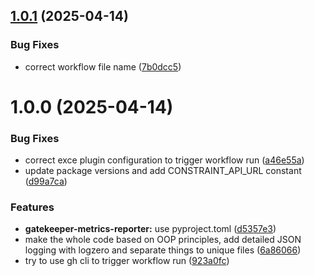 ## [1.0.1](https://github.com/bognarbalazs/gatekeeper-metrics-reporter/compare/v1.0.0...v1.0.1) (2025-04-14)


### Bug Fixes

* correct workflow file name ([7b0dcc5](https://github.com/bognarbalazs/gatekeeper-metrics-reporter/commit/7b0dcc5a6396d7e0fd4d5f77c329c1be8009c5fa))

# 1.0.0 (2025-04-14)


### Bug Fixes

* correct exce plugin configuration to trigger workflow run ([a46e55a](https://github.com/bognarbalazs/gatekeeper-metrics-reporter/commit/a46e55ad4f5634b597f7012f80bdaa3dfdf0f417))
* update package versions and add CONSTRAINT_API_URL constant ([d99a7ca](https://github.com/bognarbalazs/gatekeeper-metrics-reporter/commit/d99a7cadbb7df01c749f194c38a8900dec7ef5aa))


### Features

* **gatekeeper-metrics-reporter:** use pyproject.toml ([d5357e3](https://github.com/bognarbalazs/gatekeeper-metrics-reporter/commit/d5357e3bd6a4f2a88229c806fad0a7fc67633e36))
* make the whole code based on OOP principles, add detailed JSON logging with logzero and separate things to unique files ([6a86066](https://github.com/bognarbalazs/gatekeeper-metrics-reporter/commit/6a860665f9cfef8f9449702da5198d515b028ebe))
* try to use gh cli to trigger workflow run ([923a0fc](https://github.com/bognarbalazs/gatekeeper-metrics-reporter/commit/923a0fcb5dc2b32752fe007dd80646e5e25af498))
